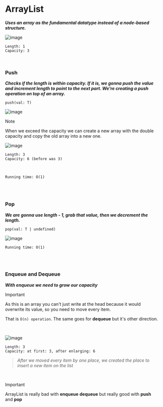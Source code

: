 # ArrayList

***Uses an array as the fundamental datatype instead of a node-based structure.***

![image](https://github.com/mbrezov/The-Last-Algorithms-Course-Youll-Need-notes/assets/127137480/1b52b62f-2018-4fc7-a066-c6ecc0ed9ad6)

```
Length: 1
Capacity: 3
```

<br />

### Push
***Checks if the length is within capacity. If it is, we gonna push the value and increment length to point to the next part. We're creating a push operation on top of an array.***

```
push(val: T)
```

![image](https://github.com/mbrezov/The-Last-Algorithms-Course-Youll-Need-notes/assets/127137480/0039811e-7ffe-48e4-9c86-672808affad4)

>[!NOTE]
>When we exceed the capacity we can create a new array with the double capacity and copy the old array into a new one.

![image](https://github.com/mbrezov/The-Last-Algorithms-Course-Youll-Need-notes/assets/127137480/46812a03-393e-427c-9823-a94ab1e494e8)

```
Length: 3
Capacity: 6 (before was 3)
```
<br />

`Running time: O(1)`

<br />
<br />

### Pop
***We are gonna use length - 1, grab that value, then we decrement the length.***

```
pop(val: T | undefined)
```

![image](https://github.com/mbrezov/The-Last-Algorithms-Course-Youll-Need-notes/assets/127137480/0e4db4f6-fb3a-4018-bc17-5694ef0c4d00)

`Running time: O(1)`

<br />
<br />

### Enqueue and Dequeue

***With enqueue we need to grow our capacity***

>[!IMPORTANT]
>As this is an array you can't just write at the head because it would overwrite its value, so you need to move every item.
>
>That is `O(n) operation`. The same goes for **dequeue** but it's other direction.

<br />

![image](https://github.com/mbrezov/The-Last-Algorithms-Course-Youll-Need-notes/assets/127137480/261ec09e-411d-4ebd-9c78-7b203040545b)


```
Length: 3
Capacity: at first: 3, after enlarging: 6
```

>*After we moved every item by one place, we created the place to insert a new item on the list*

<br />

>[!IMPORTANT]
>ArrayList is really bad with **enqueue** **dequeue** but really good with **push** and **pop**

